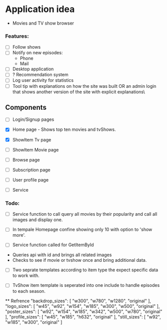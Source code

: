 # Application idea

* Movies and TV show browser

### Features:
* [ ] Follow shows
* [ ]  Notify on new episodes: 
	* Phone
	* Mail
* [ ]  Desktop application
* [ ] ? Recommendation system
* [ ] Log user activity for statistics
* [ ] Tool tip with explanations on how the site was built 
		OR an admin login that shows another version of the site with explicit explanations\

## Components
* [ ] Login/Signup pages
* [x] Home page - Shows top ten movies and tvShows.
* [x] ShowItem Tv page
* [ ] ShowItem Movie page
* [ ] Browse page
* [ ] Subscription page
* [ ] User profile page
* [ ] Service


### Todo:
* [ ] Service function to call query all movies by their popularity and call all images and display one.
* [ ] In tempale Homepage confine showing only 10 with option to 'show more'.

* [ ] Service function called for GetItemById
* Queries api with id and brings all related images
* Checks to see if movie or tvshow once and bring additional data.

* [ ] Two seprate templates according to item type the expect specific data to work with.
* [ ] TvShow item template is seperated into one include to handle episodes to each season.



** Refrence
"backdrop_sizes": [
  "w300",
  "w780",
  "w1280",
  "original"
],
"logo_sizes": [
  "w45",
  "w92",
  "w154",
  "w185",
  "w300",
  "w500",
  "original"
],
"poster_sizes": [
  "w92",
  "w154",
  "w185",
  "w342",
  "w500",
  "w780",
  "original"
],
"profile_sizes": [
  "w45",
  "w185",
  "h632",
  "original"
],
"still_sizes": [
  "w92",
  "w185",
  "w300",
  "original"
]